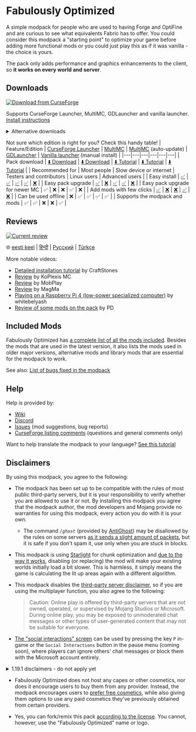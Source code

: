 # Fabulously Optimized

A simple modpack for people who are used to having Forge and OptiFine and are curious to see what equivalents Fabric has to offer. You could consider this modpack a "starting point" to optimize your game before adding more functional mods or you could just play this as if it was vanilla - the choice is yours. 

The pack only adds performance and graphics enhancements to the client, so **it works on every world and server**.

## Downloads

[![Download from CurseForge](https://cf.way2muchnoise.eu/full_fabulously-optimized_downloads%20on%20CurseForge.svg?badge_style=for_the_badge)](https://www.curseforge.com/minecraft/modpacks/fabulously-optimized/files) 

Supports CurseForge Launcher, MultiMC, GDLauncher and vanilla launcher. [Install instructions](https://fabulously-optimized.gitbook.io/modpack/readme/install-instructions)

<details>
  <summary>Alternative downloads</summary>

_These downloads do not yet support the modpack or the mods :(_
* [![Modrinth](https://img.shields.io/modrinth/dt/fabulously-optimized?color=4&label=Download%20from%20Modrinth&style=for-the-badge)](https://modrinth.com/modpack/fabulously-optimized) [(experimental!)](https://github.com/Fabulously-Optimized/fabulously-optimized/issues/63)
* [MultiMC (auto-update)](https://fabulously-optimized.gitbook.io/modpack/readme/multimc-auto-update): [1.16.5](https://github.com/Fabulously-Optimized/fabulously-optimized/releases/download/v3.2.3/Fabulously.Optimized.MC.1.16.5.auto-update.zip) | [1.17.1](https://github.com/Fabulously-Optimized/fabulously-optimized/releases/download/v3.2.3/Fabulously.Optimized.MC.1.17.1.auto-update.zip) | ~[1.18](https://github.com/Fabulously-Optimized/fabulously-optimized/releases/download/v3.0.0-alpha.4/Fabulously.Optimized.MC.1.18.auto-update.zip)~ ⚰️ | ~[1.18.1](https://github.com/Fabulously-Optimized/fabulously-optimized/releases/download/v3.2.3/Fabulously.Optimized.MC.1.18.1.auto-update.zip)~ ⚰️ | [1.18.2](https://github.com/Fabulously-Optimized/fabulously-optimized/releases/download/v3.10.1/Fabulously.Optimized.MC.1.18.2.auto-update.zip) | [1.19](https://github.com/Fabulously-Optimized/fabulously-optimized/releases/download/v4.0.0-beta.2/Fabulously.Optimized.MC.1.19.auto-update.zip)
* ~~Vanilla installer~~ [(planned)](https://github.com/Madis0/fabulously-optimized/issues/110)
* [GitHub releases](https://github.com/Fabulously-Optimized/fabulously-optimized/releases)

</details>
  


Not sure which edition is right for you? Check this handy table!
| Feature/Edition | [CurseForge Launcher](https://download.curseforge.com) | [MultiMC](https://multimc.org) | [MultiMC](https://multimc.org) (auto-update) | [GDLauncher](https://gdevs.io) | [Vanilla launcher](https://www.minecraft.net/en-us/download) (manual install) |
|---|---|---|---|---|---|
| Pack download | [⬇️ Download](https://www.curseforge.com/minecraft/modpacks/fabulously-optimized/files) | [⬇️ Download](https://www.curseforge.com/minecraft/modpacks/fabulously-optimized/files) | [⬇️ Tutorial](https://fabulously-optimized.gitbook.io/modpack/readme/install-instructions#multimc-auto-update) | [⬇️ Tutorial](https://fabulously-optimized.gitbook.io/modpack/readme/install-instructions#gdlauncher) | [⬇️ Tutorial](https://fabulously-optimized.gitbook.io/modpack/readme/install-instructions#minecraft-launcher-the-vanilla) |
| Recommended for | Most people | Slow device or internet | Testers and contributors | Linux users | Advanced users |
| Easy install | [✅](https://fabulously-optimized.gitbook.io/modpack/readme/install-instructions#curseforge-launcher) | [✅](https://fabulously-optimized.gitbook.io/modpack/readme/install-instructions#multimc) | [✅](https://fabulously-optimized.gitbook.io/modpack/readme/install-instructions#multimc-auto-update) | [✅](https://fabulously-optimized.gitbook.io/modpack/readme/install-instructions#gdlauncher) | [❌](https://fabulously-optimized.gitbook.io/modpack/readme/install-instructions#minecraft-launcher-the-vanilla) |
| Easy pack upgrade | [✅](https://fabulously-optimized.gitbook.io/modpack/readme/update-instructions#curseforge-launcher) | [❌](https://fabulously-optimized.gitbook.io/modpack/readme/update-instructions#multimc) | [✅](https://fabulously-optimized.gitbook.io/modpack/readme/update-instructions#multimc-auto-update) | [✅](https://fabulously-optimized.gitbook.io/modpack/readme/update-instructions#gdlauncher) | [❌](https://fabulously-optimized.gitbook.io/modpack/readme/update-instructions#minecraft-launcher-the-vanilla) |
| Easy pack upgrade for newer MC | ✅ | ❌ | ❌ | ✅ | ❌ |
| Add mods with few clicks | [✅](https://fabulously-optimized.gitbook.io/modpack/readme/adding-more-mods#curseforge-launcher) | [❌](https://fabulously-optimized.gitbook.io/modpack/readme/adding-more-mods#multimc) | [❌](https://fabulously-optimized.gitbook.io/modpack/readme/adding-more-mods#multimc) | [✅](https://fabulously-optimized.gitbook.io/modpack/readme/adding-more-mods#gdlauncher) | [❌](https://fabulously-optimized.gitbook.io/modpack/readme/adding-more-mods#minecraft-launcher-vanilla) |
| Can be used offline | ❌ | ✅ | ✅ | ✅ | ✅ |
| Supports the modpack and mods | ✅ | ✅ | ❌ | ❌ | ✅ |

## Reviews

[![Current review](https://img.youtube.com/vi/bb8G9X5Q_4I/maxresdefault.jpg)](https://www.youtube.com/watch?v=bb8G9X5Q_4I)

🌐 [eesti keel](https://www.youtube.com/watch?v=z0jKe8XgdP0) | [हिन्दी](https://www.youtube.com/watch?v=K90gsbmhf3w) | [Русский](https://www.youtube.com/watch?v=3Oylcgt1nyw) | [Türkçe](https://www.youtube.com/watch?v=Vj7S5_4Rkfg)

More notable videos:
* [Detailed installation tutorial](https://www.youtube.com/watch?v=9HXXyfzUy6Q) by CraftStones
* [Review](https://www.youtube.com/watch?v=crtB5DnZ3a8) by KoPlexis MC
* [Review](https://www.youtube.com/watch?v=XR0zJL9blpE) by MobPlay
* [Review](https://www.youtube.com/watch?v=990XcePXGh0) by MagMa
* [Playing on a Raspberry Pi 4 (low-power specialized computer)](https://www.youtube.com/watch?v=vVAS8AYNEgU) by whitebelyash
* [Review of some mods on the pack](https://www.youtube.com/watch?v=8OBkqn4Z4ek) by PD

## Included Mods
Fabulously Optimized has [a complete list of all the mods included](INCLUDED-MODS.md). Besides the mods that are used in the latest version, it also lists the mods used in older major versions, alternative mods and library mods that are essential for the modpack to work.

See also: [List of bugs fixed in the modpack](https://fabulously-optimized.gitbook.io/modpack/readme/changed-options#fixed-bugs)


## Help

Help is provided by:

* [Wiki](https://fabulously-optimized.gitbook.io/modpack/)
* [Discord](https://discord.gg/yxaXtaQqdB)
* [Issues](https://github.com/Fabulously-Optimized/fabulously-optimized/issues) (mod suggestions, bug reports)
* [CurseForge listing comments](https://www.curseforge.com/minecraft/modpacks/fabulously-optimized#comments) (questions and general comments only)

Want to help translate the modpack to your language? [See this tutorial](https://fabulously-optimized.gitbook.io/modpack/readme/language-support)

## Disclaimers

By using this modpack, you agree to the following:

* The modpack has been set up to be compatible with the rules of most public third-party servers, but it is your responsibility to verify whether you are allowed to use it or not. By installing this modpack you agree that the modpack author, the mod developers and Mojang provide no warranties for using this modpack, every action you do with it is your own. 
   
    * The command *`/ghost`* (provided by [AntiGhost](https://www.curseforge.com/minecraft/mc-mods/antighost)) may be disallowed by the rules on some servers [as it sends a slight amount of packets](https://www.curseforge.com/minecraft/mc-mods/antighost?comment=103), but it is safe if you don't spam it, use only when you are stuck in blocks.
* This modpack is using [Starlight](https://www.curseforge.com/minecraft/mc-mods/starlight) for chunk optimization and [due to the way it works](https://github.com/PaperMC/Starlight/blob/fabric/TECHNICAL_DETAILS.md#chunk-save-format), disabling (or replacing) the mod will make your existing worlds initially load a bit slower. This is harmless, it simply means the game is calculating the lit up areas again with a different algorithm.
* This modpack disables the [third-party server disclaimer](https://minecraft.fandom.com/wiki/File:Multiplayer_disclaimer.png), so if you are using the multiplayer function, you also agree to the following: 
    > Caution: Online play is offered by third-party servers that are not owned, operated, or supervised by Mojang Studios or Microsoft. During online play, you may be exposed to unmoderated chat messages or other types of user-generated content that may not be suitable for everyone. 

* [The "social interactions" screen](https://minecraft.fandom.com/wiki/Social_Interactions_screen#Usage) can be used by pressing the key `P` in-game or the `Social Interactions` button in the pause menu (coming soon), where players can ignore others' chat messages or block them with the Microsoft account entirely. 

<details>
<summary>1.19.1 disclaimers - do not apply yet</summary>

However, chat reporting is disabled due to player security and privacy concerns ([simple explanation](https://youtu.be/rdoFUhd0EkI)/[timeline of events](https://youtu.be/kEfyaAq90kg)/[technical explanation](https://youtu.be/hYAUEMlugyw?t=43)). 
   * Chat reporting can be re-enabled by [disabling the mod](https://fabulously-optimized.gitbook.io/modpack/readme/disabling-mods) called [No Chat Reports](https://www.curseforge.com/minecraft/mc-mods/no-chat-reports).
   * Fabulously Optimized continues to encourage players to follow the rules of the server they play in, [Minecraft Community Standards](https://www.minecraft.net/en-us/community-standards) and all local laws. Any misconduct should be reported to the server administration and/or local police where necessary.
   * If you've gotten banned already, [see "How to submit a case review" here to appeal](https://www.minecraft.net/en-us/community-standards#main-content).
   
</details>
   
   
* Fabulously Optimized does not host any capes or other cosmetics, nor does it encourage users to buy them from any provider. Instead, the modpack encourages users to [prefer free cosmetics](https://fabulously-optimized.gitbook.io/modpack/readme/free-cape), while also giving them options to use any paid cosmetics they've previously obtained from certain providers.
   
* Yes, you can fork/remix this pack [according to the license](https://github.com/Fabulously-Optimized/fabulously-optimized/blob/main/LICENSE.md). You cannot, however, use the "Fabulously Optimized" name or logo.
